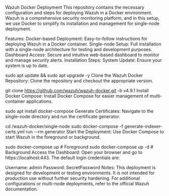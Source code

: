 Wazuh Docker Deployment
This repository contains the necessary configuration and steps for deploying Wazuh in a Docker environment. Wazuh is a comprehensive security monitoring platform, and in this setup, we use Docker to simplify its installation and management for single-node deployment.

Features:
Docker-based Deployment: Easy-to-follow instructions for deploying Wazuh in a Docker container.
Single-node Setup: Full installation with a single-node architecture for testing and development purposes.
Dashboard Access: Secure and intuitive web-based dashboard to monitor and manage security alerts.
Installation Steps:
System Update: Ensure your system is up to date.

sudo apt update && sudo apt upgrade -y
Clone the Wazuh Docker Repository: Clone the repository and checkout the appropriate version.

git clone https://github.com/wazuh/wazuh-docker.git -b v4.9.1
Install Docker Compose: Install Docker Compose for easier management of multi-container applications.

sudo apt install docker-compose
Generate Certificates: Navigate to the single-node directory and run the certificate generator.

cd /wazuh-docker/single-node
sudo docker-compose -f generate-indexer-certs.yml run --rm generator
Start the Deployment: Use Docker Compose to start Wazuh in the foreground or background.

sudo docker-compose up   # Foreground
sudo docker-compose up -d # Background
Access the Dashboard: Open your browser and go to https://localhost:443. The default login credentials are:

Username: admin
Password: SecretPassword
Notes:
This deployment is designed for development or testing environments. It is not intended for production use without further security hardening.
For additional configurations or multi-node deployments, refer to the official Wazuh documentation.
